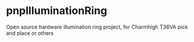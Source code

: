 # pnpIlluminationRing
Open source hardware illumination ring project, for Charmhigh T36VA pick and place or others

